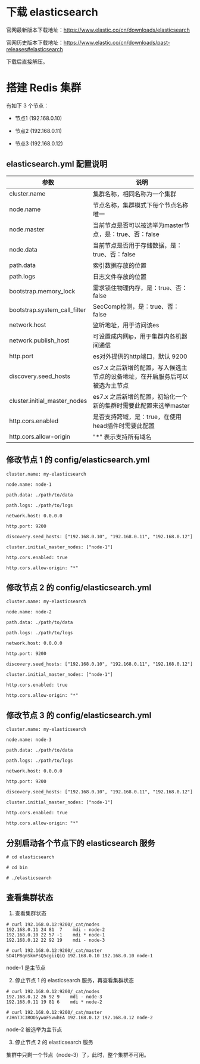 # 下载 elasticsearch

官网最新版本下载地址：https://www.elastic.co/cn/downloads/elasticsearch

官网历史版本下载地址：https://www.elastic.co/cn/downloads/past-releases#elasticsearch

下载后直接解压。

# 搭建 Redis 集群

有如下 3 个节点：

- 节点1 (192.168.0.10)

- 节点2 (192.168.0.11)

- 节点3 (192.168.0.12)

## elasticsearch.yml 配置说明

|参数|说明|
|--|--|
|cluster.name|集群名称，相同名称为一个集群|
|node.name|节点名称，集群模式下每个节点名称唯一|
|node.master|当前节点是否可以被选举为master节点，是：true、否：false|
|node.data|当前节点是否用于存储数据，是：true、否：false|
|path.data|索引数据存放的位置|
|path.logs|日志文件存放的位置|
|bootstrap.memory_lock|需求锁住物理内存，是：true、否：false|
|bootstrap.system_call_filter|SecComp检测，是：true、否：false|
|network.host|监听地址，用于访问该es|
|network.publish_host|可设置成内网ip，用于集群内各机器间通信|
|http.port|es对外提供的http端口，默认 9200|
|discovery.seed_hosts|es7.x 之后新增的配置，写入候选主节点的设备地址，在开启服务后可以被选为主节点|
|cluster.initial_master_nodes|es7.x 之后新增的配置，初始化一个新的集群时需要此配置来选举master|
|http.cors.enabled|是否支持跨域，是：true，在使用head插件时需要此配置|
|http.cors.allow-origin|"*" 表示支持所有域名|

## 修改节点 1 的 config/elasticsearch.yml

```
cluster.name: my-elasticsearch

node.name: node-1

path.data: ./path/to/data

path.logs: ./path/to/logs

network.host: 0.0.0.0

http.port: 9200

discovery.seed_hosts: ["192.168.0.10", "192.168.0.11", "192.168.0.12"]

cluster.initial_master_nodes: ["node-1"]

http.cors.enabled: true

http.cors.allow-origin: "*"
```

## 修改节点 2 的 config/elasticsearch.yml

```
cluster.name: my-elasticsearch

node.name: node-2

path.data: ./path/to/data

path.logs: ./path/to/logs

network.host: 0.0.0.0

http.port: 9200

discovery.seed_hosts: ["192.168.0.10", "192.168.0.11", "192.168.0.12"]

cluster.initial_master_nodes: ["node-1"]

http.cors.enabled: true

http.cors.allow-origin: "*"
```

## 修改节点 3 的 config/elasticsearch.yml

```
cluster.name: my-elasticsearch

node.name: node-3

path.data: ./path/to/data

path.logs: ./path/to/logs

network.host: 0.0.0.0

http.port: 9200

discovery.seed_hosts: ["192.168.0.10", "192.168.0.11", "192.168.0.12"]

cluster.initial_master_nodes: ["node-1"]

http.cors.enabled: true

http.cors.allow-origin: "*"
```

## 分别启动各个节点下的 elasticsearch 服务
```
# cd elasticsearch

# cd bin

# ./elasticsearch
```

## 查看集群状态

1. 查看集群状态

```
# curl 192.168.0.12:9200/_cat/nodes
192.168.0.11 24 81  7    mdi - node-2
192.168.0.10 22 57 -1    mdi * node-1
192.168.0.12 22 92 19    mdi - node-3

# curl 192.168.0.12:9200/_cat/master
SD41P8qnSkmPsQ5cgiiQiQ 192.168.0.10 192.168.0.10 node-1
```
node-1 是主节点

2. 停止节点 1 的 elasticsearch 服务，再查看集群状态

```
# curl 192.168.0.12:9200/_cat/nodes
192.168.0.12 26 92 9    mdi - node-3
192.168.0.11 19 81 6    mdi * node-2

# curl 192.168.0.12:9200/_cat/master
rJHnTJC3ROO5ywoFSvwhEA 192.168.0.12 192.168.0.12 node-2
```
node-2 被选举为主节点

3. 停止节点 2 的 elasticsearch 服务

集群中只剩一个节点（node-3）了，此时，整个集群不可用。
